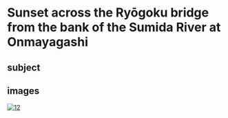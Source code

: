 # Sunset across the Ryōgoku bridge from the bank of the Sumida River at Onmayagashi

## subject

## images

[![12](https://upload.wikimedia.org/wikipedia/commons/thumb/2/25/Sunset_across_the_Ryogoku_bridge_from_the_bank_of_the_Sumida_river_at_Onmagayashi.jpg/290px-Sunset_across_the_Ryogoku_bridge_from_the_bank_of_the_Sumida_river_at_Onmagayashi.jpg)](https://en.wikipedia.org/wiki/File:Sunset_across_the_Ryogoku_bridge_from_the_bank_of_the_Sumida_river_at_Onmagayashi.jpg)

